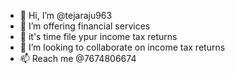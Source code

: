 - 👋 Hi, I’m @tejaraju963
- 👀 I’m offering financial services
- 🌱 it's time file ypur income tax returns
- 💞️ I’m looking to collaborate on income tax returns
- 📫 Reach me @7674806674

<!---
tejaraju963/tejaraju963 is a ✨ special ✨ repository because its `README.md` (this file) appears on your GitHub profile.
You can click the Preview link to take a look at your changes.
--->
